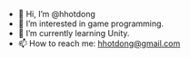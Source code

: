 - 👋 Hi, I’m @hhotdong
- 👀 I’m interested in game programming.
- 🌱 I’m currently learning Unity.
- 📫 How to reach me: hhotdong@gmail.com

<!---
hhotdong/hhotdong is a ✨ special ✨ repository because its `README.md` (this file) appears on your GitHub profile.
You can click the Preview link to take a look at your changes.
--->
